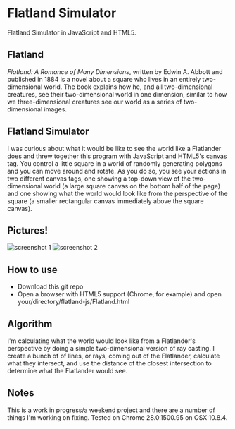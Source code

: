 Flatland Simulator
==================

Flatland Simulator in JavaScript and HTML5.

Flatland
-----------------

*Flatland: A Romance of Many Dimensions*, written by Edwin A. Abbott and published
in 1884 is a novel about a square who lives in an entirely two-dimensional world.
The book explains how he, and all two-dimensional creatures, see their two-dimensional
world in one dimension, similar to how we three-dimensional creatures see our world
as a series of two-dimensional images.

Flatland Simulator
------------------

I was curious about what it would be like to see the world like a Flatlander does
and threw together this program with JavaScript and HTML5's canvas tag.
You control a little square in a world of randomly generating polygons and
you can move around and rotate. As you do so, you see your actions in two
different canvas tags, one showing a top-down view of the two-dimensional
world (a large square canvas on the bottom half of the page) and one showing what the
world would look like from the perspective of the square (a smaller rectangular canvas
immediately above the square canvas).

Pictures!
---------
![screenshot 1](https://raw.github.com/zfletch/flatland-js/master/images/20130811-screenshot1.png)
![screenshot 2](https://raw.github.com/zfletch/flatland-js/master/images/20130811-screenshot2.png)

How to use
----------

 - Download this git repo
 - Open a browser with HTML5 support (Chrome, for example) and open your/directory/flatland-js/Flatland.html

Algorithm
---------

I'm calculating what the world would look like from a Flatlander's perspective
by doing a simple two-dimensional version of ray casting. I create a bunch of
of lines, or rays, coming out of the Flatlander, calculate what they
intersect, and use the distance of the closest intersection to determine what
the Flatlander would see.

Notes
-----

This is a work in progress/a weekend project and there are a number of things I'm working on
fixing. Tested on Chrome 28.0.1500.95 on OSX 10.8.4.
